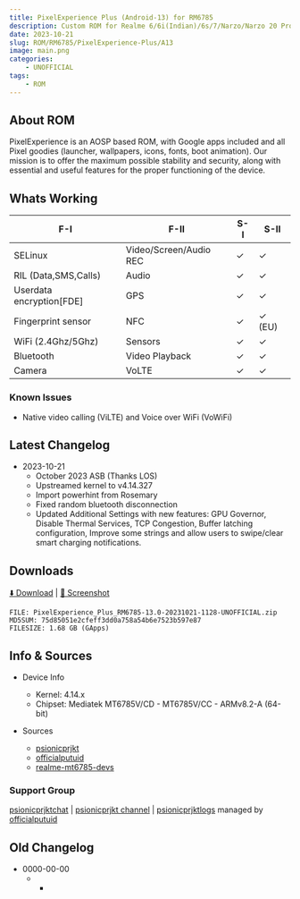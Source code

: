 ```yaml
---
title: PixelExperience Plus (Android-13) for RM6785
description: Custom ROM for Realme 6/6i(Indian)/6s/7/Narzo/Narzo 20 Pro/Narzo 30 4G (RM6785)
date: 2023-10-21
slug: ROM/RM6785/PixelExperience-Plus/A13
image: main.png
categories:
    - UNOFFICIAL
tags:
    - ROM
---
```


## About ROM
PixelExperience is an AOSP based ROM, with Google apps included and all Pixel goodies (launcher, wallpapers, icons, fonts, boot animation). Our mission is to offer the maximum possible stability and security, along with essential and useful features for the proper functioning of the device.

## Whats Working
F-I | F-II | S-I | S-II
---------|---------|---------|---------
SELinux | Video/Screen/Audio REC | ✓ | ✓
RIL (Data,SMS,Calls) | Audio | ✓ | ✓
Userdata encryption[FDE] | GPS | ✓ | ✓
Fingerprint sensor | NFC | ✓ | ✓ (EU)
WiFi (2.4Ghz/5Ghz) | Sensors | ✓ | ✓
Bluetooth | Video Playback | ✓ | ✓
Camera | VoLTE | ✓ | ✓

### Known Issues
* Native video calling (ViLTE) and Voice over WiFi (VoWiFi)

## Latest Changelog
* 2023-10-21
  * October 2023 ASB (Thanks LOS)
  * Upstreamed kernel to v4.14.327
  * Import powerhint from Rosemary
  * Fixed random bluetooth disconnection
  * Updated Additional Settings with new features: GPU Governor, Disable Thermal Services, TCP Congestion, Buffer latching configuration, Improve some strings and allow users to swipe/clear smart charging notifications.

## Downloads
[⬇️ Download](https://sourceforge.net/projects/psionicprjkt/files/RM6785/PEPlus-A13/PixelExperience_Plus_RM6785-13.0-20231021-1128-UNOFFICIAL.zip/download) | [🌆 Screenshot](https://photos.app.goo.gl/NZWve7KZFMb93thq7)

```
FILE: PixelExperience_Plus_RM6785-13.0-20231021-1128-UNOFFICIAL.zip
MD5SUM: 75d85051e2cfeff3dd0a758a54b6e7523b597e87
FILESIZE: 1.68 GB (GApps)
```

## Info & Sources
* Device Info
  * Kernel: 4.14.x
  * Chipset: Mediatek MT6785V/CD - MT6785V/CC - ARMv8.2-A (64-bit)

* Sources
  * [psionicprjkt](https://github.com/psionicprjkt)
  * [officialputuid](https://github.com/officialputuid)
  * [realme-mt6785-devs](https://github.com/realme-mt6785-devs)

### Support Group
[psionicprjktchat](https://t.me/psionicprjktchat) | [psionicprjkt channel](https://t.me/psionicprjkt) | [psionicprjktlogs](https://t.me/psionicprjktlogs) managed by [officialputuid](https://t.me/officialputuid)

## Old Changelog
* 0000-00-00
  * -
